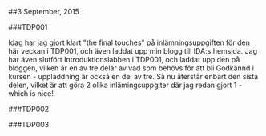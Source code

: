 

##3 September, 2015

###TDP001

Idag har jag gjort klart "the final touches" på inlämningsuppgiften för den här veckan i TDP001, och även laddat upp 
min blogg till IDA:s hemsida. Jag har även slutfört Introduktionslabben i TDP001, och laddat upp den på bloggen, 
vilken är en av tre delar av vad som behövs för att bli Godkännd i kursen - uppladdning är också en del av tre. 
Så nu återstår enbart den sista delen, vilket är att göra 2 olika inlämingsuppgiter där jag redan gjort 1 - which is nice!

###TDP002


###TDP003
